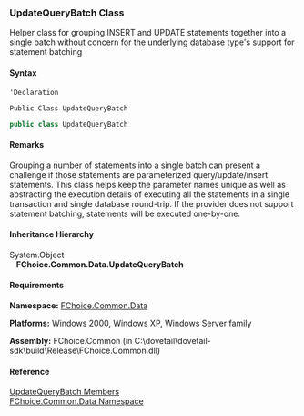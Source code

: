 ﻿### UpdateQueryBatch Class

Helper class for grouping INSERT and UPDATE statements together into a single batch without concern for the underlying database type's support for statement batching

#### Syntax

```vbnet
'Declaration

Public Class UpdateQueryBatch 
```

```csharp
public class UpdateQueryBatch 
```

#### Remarks

Grouping a number of statements into a single batch can present a challenge if those statements are parameterized query/update/insert statements. This class helps keep the parameter names unique as well as abstracting the execution details of executing all the statements in a single transaction and single database round-trip. If the provider does not support statement batching, statements will be executed one-by-one.

#### Inheritance Hierarchy

System.Object  
   **FChoice.Common.Data.UpdateQueryBatch**  

#### Requirements

**Namespace:** [FChoice.Common.Data](FChoice.Common~FChoice.Common.Data_namespace.md)

**Platforms:** Windows 2000, Windows XP, Windows Server family

**Assembly:** FChoice.Common (in C:\\dovetail\\dovetail-sdk\\build\\Release\\FChoice.Common.dll)

#### Reference

[UpdateQueryBatch Members](FChoice.Common~FChoice.Common.Data.UpdateQueryBatch_members.md)  
[FChoice.Common.Data Namespace](FChoice.Common~FChoice.Common.Data_namespace.md)